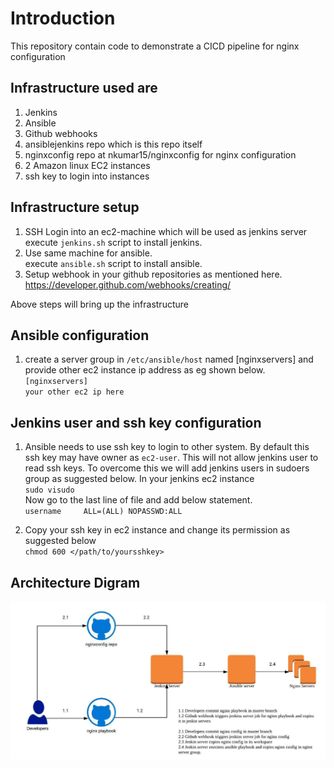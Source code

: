 
# Introduction

This repository contain code to demonstrate a CICD pipeline for nginx configuration

## Infrastructure used are  
1. Jenkins
2. Ansible
3. Github webhooks
4. ansiblejenkins repo which is this repo itself
5. nginxconfig repo at nkumar15/nginxconfig for nginx configuration
6. 2 Amazon linux EC2 instances
7. ssh key to login into instances


## Infrastructure setup
1. SSH Login into an ec2-machine which will be used as jenkins server  
   execute `jenkins.sh` script to install jenkins.
2. Use same machine for ansible.  
   execute `ansible.sh` script to install ansible.
3. Setup webhook in your github repositories as mentioned here.  
   https://developer.github.com/webhooks/creating/

Above steps will bring up the infrastructure

## Ansible configuration
1. create a server group in `/etc/ansible/host` named [nginxservers] and provide other ec2 instance ip address as eg shown below.  
`[nginxservers]`  
`your other ec2 ip here`


## Jenkins user and ssh key configuration
1. Ansible needs to use ssh key to login to other system. By default this ssh key may have owner as `ec2-user`. This will not allow jenkins user to read ssh keys. To overcome this we will add jenkins users in sudoers group as suggested below. In your jenkins ec2 instance  
`sudo visudo`  
Now go to the last line of file and add below statement.  
`username     ALL=(ALL) NOPASSWD:ALL`

2. Copy your ssh key in ec2 instance and change its permission as suggested below  
`chmod 600 </path/to/yoursshkey>`


## Architecture Digram
![Architecture](./arch.jpeg)
